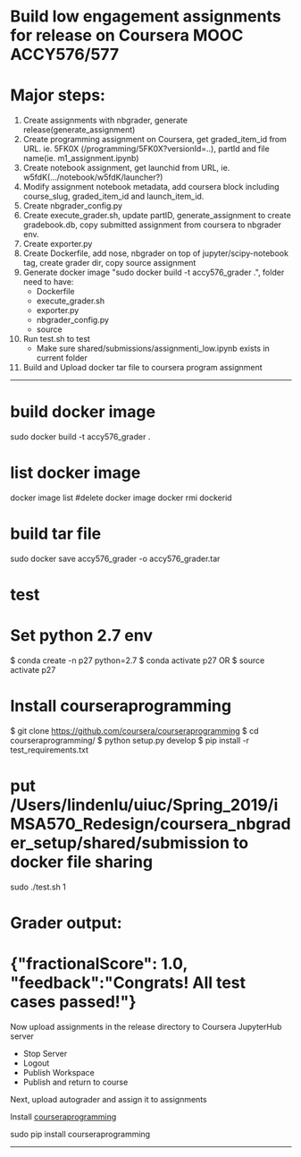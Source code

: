 # Build low engagement assignments for release on Coursera MOOC ACCY576/577

# Major steps:

1. Create assignments with nbgrader, generate release(generate_assignment)
2. Create programming assignment on Coursera, get graded_item_id from URL. ie. 5FK0X (/programming/5FK0X?versionId=..), partId and file name(ie. m1_assignment.ipynb)
3. Create notebook assignment, get launchid from URL, ie. w5fdK(.../notebook/w5fdK/launcher?)
4. Modify assignment notebook metadata, add coursera block including course_slug, graded_item_id and launch_item_id.
5. Create nbgrader_config.py
6. Create execute_grader.sh, update partID, generate_assignment to create gradebook.db, copy submitted assignment from coursera to nbgrader env.
7. Create exporter.py
8. Create Dockerfile, add nose, nbgrader on top of jupyter/scipy-notebook tag, create grader dir, copy source assignment
9. Generate docker image "sudo docker build -t accy576_grader .", folder need to have:
    - Dockerfile
    - execute_grader.sh
    - exporter.py
    - nbgrader_config.py
    - source
10. Run test.sh to test
    - Make sure shared/submissions/assignmenti_low.ipynb exists in current folder
11. Build and Upload docker tar file to coursera program assignment

-----
# build docker image
sudo docker build -t accy576_grader .
# list docker image
docker image list
#delete docker image
docker rmi dockerid
# build tar file
sudo docker save accy576_grader -o accy576_grader.tar

# test
# Set python 2.7 env
$ conda create -n p27 python=2.7
$ conda activate p27 OR
$ source activate p27

# Install courseraprogramming
$ git clone https://github.com/coursera/courseraprogramming
$ cd courseraprogramming/
$ python setup.py develop
$ pip install -r test_requirements.txt

# put /Users/lindenlu/uiuc/Spring_2019/iMSA570_Redesign/coursera_nbgrader_setup/shared/submission to docker file sharing

sudo ./test.sh 1






Grader output:
================================================================================
{"fractionalScore": 1.0, "feedback":"Congrats! All test cases passed!"}
================================================================================

Now upload assignments in the release directory to Coursera JupyterHub server

- Stop Server
- Logout
- Publish Workspace
- Publish  and return to course

Next, upload autograder and assign it to assignments

Install [courseraprogramming](https://github.com/coursera/courseraprogramming#grade)

sudo pip install courseraprogramming

-----
